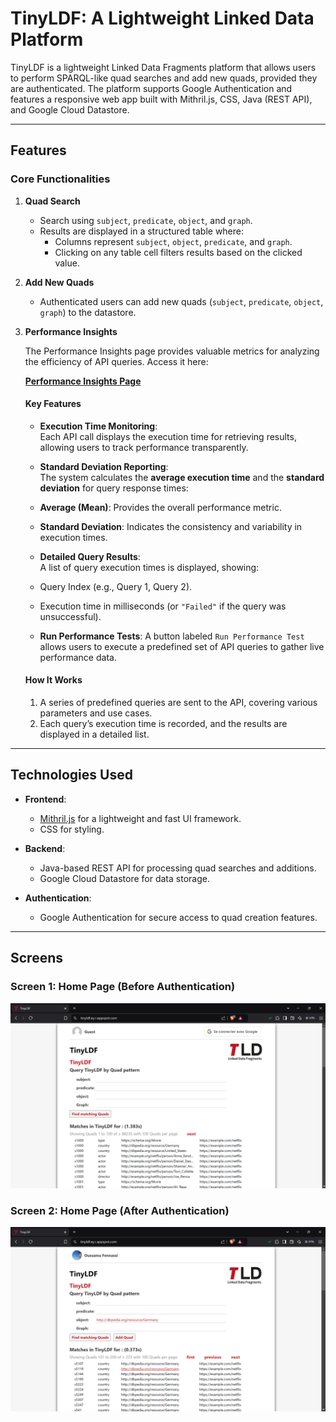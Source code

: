# TinyLDF: A Lightweight Linked Data Platform

TinyLDF is a lightweight Linked Data Fragments platform that allows users to perform SPARQL-like quad searches and add new quads, provided they are authenticated. The platform supports Google Authentication and features a responsive web app built with Mithril.js, CSS, Java (REST API), and Google Cloud Datastore.

---

## Features

### Core Functionalities
1. **Quad Search**
   - Search using `subject`, `predicate`, `object`, and `graph`.
   - Results are displayed in a structured table where:
     - Columns represent `subject`, `object`, `predicate`, and `graph`.
     - Clicking on any table cell filters results based on the clicked value.

2. **Add New Quads**
   - Authenticated users can add new quads (`subject`, `predicate`, `object`, `graph`) to the datastore.

3. **Performance Insights**
 
   The Performance Insights page provides valuable metrics for analyzing the efficiency of API queries. Access it here:

   **[Performance Insights Page](https://tinyldf.ey.r.appspot.com/performance.html)**

   #### **Key Features**
   - **Execution Time Monitoring**:  
   Each API call displays the execution time for retrieving results, allowing users to track performance transparently.

   - **Standard Deviation Reporting**:  
   The system calculates the **average execution time** and the **standard deviation** for query response times:
   - **Average (Mean)**: Provides the overall performance metric.
   - **Standard Deviation**: Indicates the consistency and variability in execution times.

   - **Detailed Query Results**:  
   A list of query execution times is displayed, showing:
   - Query Index (e.g., Query 1, Query 2).
   - Execution time in milliseconds (or `"Failed"` if the query was unsuccessful).

   - **Run Performance Tests**:
   A button labeled `Run Performance Test` allows users to execute a predefined set of API queries to gather live performance data.

   #### **How It Works**
   1. A series of predefined queries are sent to the API, covering various parameters and use cases.
   2. Each query’s execution time is recorded, and the results are displayed in a detailed list.

---

## Technologies Used

- **Frontend**: 
  - [Mithril.js](https://mithril.js.org/) for a lightweight and fast UI framework.
  - CSS for styling.

- **Backend**: 
  - Java-based REST API for processing quad searches and additions.
  - Google Cloud Datastore for data storage.

- **Authentication**:
  - Google Authentication for secure access to quad creation features.

---

## Screens

### Screen 1: Home Page (Before Authentication)
![Home Page Before Auth](dat/1.png)

### Screen 2: Home Page (After Authentication)
![Home Page After Auth](dat/2.png)
